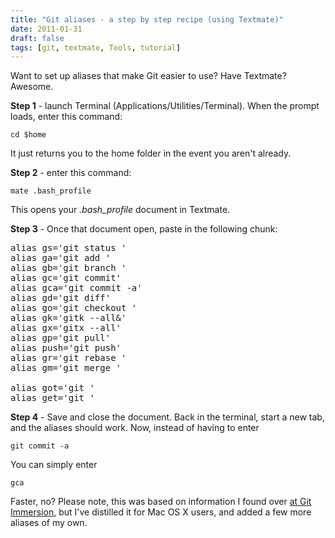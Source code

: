 ```yaml
---
title: "Git aliases - a step by step recipe (using Textmate)"
date: 2011-01-31
draft: false
tags: [git, textmate, Tools, tutorial]
---
```


Want to set up aliases that make Git easier to use? Have Textmate? Awesome.

<strong>Step 1</strong> - launch Terminal (Applications/Utilities/Terminal). When the prompt loads, enter this command:

<code>cd $home</code>

It just returns you to the home folder in the event you aren't already.

<strong>Step 2</strong> - enter this command:

<code>mate .bash_profile</code>

This opens your <em>.bash_profile</em> document in Textmate.

<strong>Step 3</strong> - Once that document open, paste in the following chunk:

<pre>alias gs='git status '
alias ga='git add '
alias gb='git branch '
alias gc='git commit'
alias gca='git commit -a'
alias gd='git diff'
alias go='git checkout '
alias gk='gitk --all&'
alias gx='gitx --all'
alias gp='git pull'
alias push='git push'
alias gr='git rebase '
alias gm='git merge '

alias got='git '
alias get='git '</pre>

<strong>Step 4</strong> - Save and close the document. Back in the terminal, start a new tab, and the aliases should work. Now, instead of having to enter

<code>git commit -a </code>

You can simply enter

<code>gca</code>

Faster, no? Please note, this was based on information I found over <a href="https://gitimmersion.com/lab_11.html">at Git Immersion</a>, but I've distilled it for Mac OS X users, and added a few more aliases of my own.
